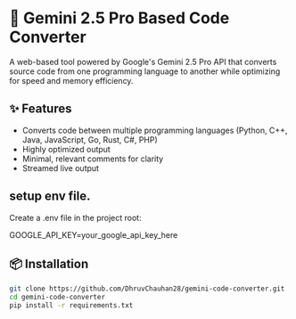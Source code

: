# 🚀 Gemini 2.5 Pro Based Code Converter

A web-based tool powered by Google's Gemini 2.5 Pro API that converts source code from one programming language to another while optimizing for speed and memory efficiency.

## ✨ Features
- Converts code between multiple programming languages (Python, C++, Java, JavaScript, Go, Rust, C#, PHP)
- Highly optimized output
- Minimal, relevant comments for clarity
- Streamed live output

## setup env file.
Create a .env file in the project root:

GOOGLE_API_KEY=your_google_api_key_here

## 📦 Installation
```bash
git clone https://github.com/DhruvChauhan28/gemini-code-converter.git
cd gemini-code-converter
pip install -r requirements.txt


